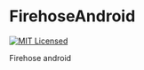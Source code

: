 FirehoseAndroid
===============

[![MIT Licensed](http://img.shields.io/badge/license-MIT-blue.svg?style=flat)](LICENSE)

Firehose android

